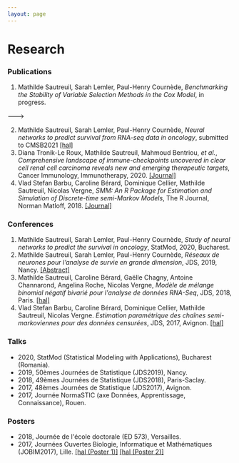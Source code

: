 ```yaml
---
layout: page
---
```


<div class="text-center">
  <h1>  Research</h1>
    </div>


### Publications

1. Mathilde Sautreuil, Sarah Lemler, Paul-Henry Cournède, *Benchmarking the Stability of Variable Selection Methods in the Cox Model*, in progress. <!---[[Journal]](https://link-springer-com.insb.bib.cnrs.fr/article/10.1007%2Fs00262-020-02530-x)--->
<!---2. Mathilde Sautreuil, Sarah Lemler, Paul-Henry Cournède, *Neural network for survival analysis*, in progress. <!---[[Journal]](--->--->
2. Mathilde Sautreuil, Sarah Lemler, Paul-Henry Cournède, *Neural networks to predict survival from RNA-seq data in oncology*, submitted to CMSB2021 [[hal]](https://hal-centralesupelec.archives-ouvertes.fr/hal-03224492/document)
3. Diana Tronik-Le Roux, Mathilde Sautreuil, Mahmoud Bentriou, *et al.*, *Comprehensive landscape of immune-checkpoints uncovered in clear cell renal cell carcinoma reveals new and emerging therapeutic targets*, Cancer Immunology, Immunotherapy, 2020. [[Journal]](https://link-springer-com.insb.bib.cnrs.fr/article/10.1007%2Fs00262-020-02530-x)
4. Vlad Stefan Barbu, Caroline Bérard, Dominique Cellier, Mathilde Sautreuil, Nicolas Vergne, *SMM: An R Package for Estimation and Simulation of Discrete-time semi-Markov Models*, The R Journal, Norman Matloff, 2018. [[Journal]](https://journal.r-project.org/archive/2018/RJ-2018-050/RJ-2018-050.pdf)

### Conferences

1. Mathilde Sautreuil, Sarah Lemler, Paul-Henry Cournède, *Study of neural networks to predict the survival in oncology*, StatMod, 2020, Bucharest.
2. Mathilde Sautreuil, Sarah Lemler, Paul-Henry Cournède, *Réseaux de neurones pour l’analyse de survie en grande dimension*, JDS, 2019, Nancy. [[Abstract]](http://jds2019.sfds.asso.fr/program/Soumissions/subm180.pdf)
3. Mathilde Sautreuil, Caroline Bérard, Gaëlle Chagny, Antoine Channarond, Angelina Roche, Nicolas Vergne, *Modèle de mélange binomial négatif bivarié pour l'analyse de données RNA-Seq*, JDS, 2018, Paris. [[hal]](https://hal.archives-ouvertes.fr/hal-02337265/)
4. Vlad Stefan Barbu, Caroline Bérard, Dominique Cellier, Mathilde Sautreuil, Nicolas Vergne. *Estimation paramétrique des chaînes semi-markoviennes pour des données censurées*, JDS, 2017, Avignon. [[hal]](https://hal.archives-ouvertes.fr/hal-02337254/)

### Talks

* 2020, StatMod (Statistical Modeling with Applications), Bucharest (Romania).
* 2019, 50èmes Journées de Statistique (JDS2019), Nancy.
* 2018, 49èmes Journées de Statistique (JDS2018), Paris-Saclay.
* 2017, 48èmes Journées de Statistique (JDS2017), Avignon.
* 2017, Journée NormaSTIC (axe Données, Apprentissage, Connaissance), Rouen.

### Posters

* 2018, Journée de l'école doctorale (ED 573), Versailles.
* 2017, Journées Ouvertes Biologie, Informatique et Mathématiques (JOBIM2017), Lille. [[hal (Poster 1)]](https://hal.archives-ouvertes.fr/hal-01563604/document#page=160) [[hal (Poster 2)]](https://hal.archives-ouvertes.fr/hal-01563604/document#page=161)

